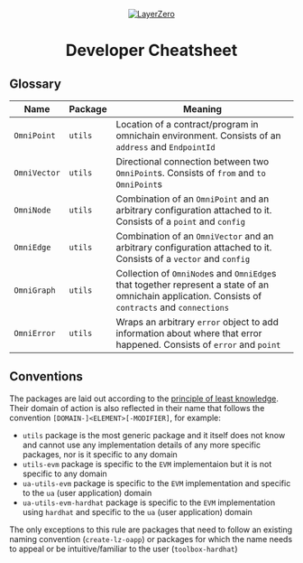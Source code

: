 <p align="center">
  <a href="https://layerzero.network">
    <img alt="LayerZero" style="max-width: 500px" src="https://d3a2dpnnrypp5h.cloudfront.net/bridge-app/lz.png"/>
  </a>
</p>

<h1 align="center">Developer Cheatsheet</h1>

## Glossary

| Name         | Package | Meaning                                                                                                                                          |
| ------------ | ------- | ------------------------------------------------------------------------------------------------------------------------------------------------ |
| `OmniPoint`  | `utils` | Location of a contract/program in omnichain environment. Consists of an `address` and `EndpointId`                                               |
| `OmniVector` | `utils` | Directional connection between two `OmniPoint`s. Consists of `from` and `to` `OmniPoint`s                                                        |
| `OmniNode`   | `utils` | Combination of an `OmniPoint` and an arbitrary configuration attached to it. Consists of a `point` and `config`                                  |
| `OmniEdge`   | `utils` | Combination of an `OmniVector` and an arbitrary configuration attached to it. Consists of a `vector` and `config`                                |
| `OmniGraph`  | `utils` | Collection of `OmniNode`s and `OmniEdge`s that together represent a state of an omnichain application. Consists of `contracts` and `connections` |
| `OmniError`  | `utils` | Wraps an arbitrary `error` object to add information about where that error happened. Consists of `error` and `point`                            |

## Conventions

The packages are laid out according to the [principle of least knowledge](https://en.wikipedia.org/wiki/Law_of_Demeter). Their domain of action is also reflected in their name that follows the convention `[DOMAIN-]<ELEMENT>[-MODIFIER]`, for example:

- `utils` package is the most generic package and it itself does not know and cannot use any implementation details of any more specific packages, nor is it specific to any domain
- `utils-evm` package is specific to the `EVM` implementaion but it is not specific to any domain
- `ua-utils-evm` package is specific to the `EVM` implementation and specific to the `ua` (user application) domain
- `ua-utils-evm-hardhat` package is specific to the `EVM` implementation using `hardhat` and specific to the `ua` (user application) domain

The only exceptions to this rule are packages that need to follow an existing naming convention (`create-lz-oapp`) or packages for which the name needs to appeal or be intuitive/familiar to the user (`toolbox-hardhat`)
